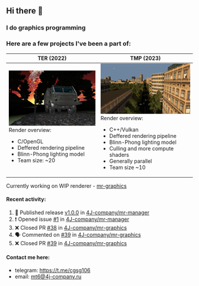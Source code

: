 ## Hi there 👋
### I do graphics programming
### Here are a few projects I've been a part of:  

TER (2022)            |  TMP (2023)
-------------------------|-------------------------
![](images/ter_screenshot_00_upscaled.webp) Render overview: <br><ul><li> C/OpenGL <li> Deffered rendering pipeline <li> Blinn-Phong lighting model <li> Team size: ~20 | ![](images/tmp_screenshot_01_upscaled.webp) Render overview: <br><ul><li> C++/Vulkan <li> Deffered rendering pipeline <li> Blinn-Phong lighting model <li> Culling and more compute shaders <li> Generally parallel <li> Team size ~10

Currently working on WIP renderer - [mr-graphics](https://github.com/4J-company/mr-graphics)  

#### Recent activity:
<!--START_SECTION:activity-->
1. 🚀 Published release [v1.0.0](https://github.com/4J-company/mr-manager/releases/tag/v1.0.0) in [4J-company/mr-manager](https://github.com/4J-company/mr-manager)
2. ❗ Opened issue [#1](https://github.com/4J-company/mr-manager/issues/1) in [4J-company/mr-manager](https://github.com/4J-company/mr-manager)
3. ❌ Closed PR [#38](https://github.com/4J-company/mr-graphics/pull/38) in [4J-company/mr-graphics](https://github.com/4J-company/mr-graphics)
4. 🗣 Commented on [#39](https://github.com/4J-company/mr-graphics/pull/39#issuecomment-2993600764) in [4J-company/mr-graphics](https://github.com/4J-company/mr-graphics)
5. ❌ Closed PR [#39](https://github.com/4J-company/mr-graphics/pull/39) in [4J-company/mr-graphics](https://github.com/4J-company/mr-graphics)
<!--END_SECTION:activity-->

#### Contact me here:
 - telegram: https://t.me/cgsg106
 - email:    mt6@4j-company.ru
